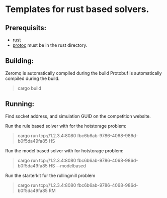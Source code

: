 Templates for rust based solvers.
================================

Prerequisits:
-------------
* [rust](https://rustup.rs/)
* [protoc](https://developers.google.com/protocol-buffers/docs/downloads) must be in the rust directory.

Building:
---------

Zeromq is automatically compiled during the build
Protobuf is automatically compiled during the build.

> cargo build

Running:
--------
Find socket address, and simulation GUID on the competition website.

Run the rule based solver with for the hotstorage problem: 
> cargo run tcp://1.2.3.4:8080 fbc6b6ab-9786-4068-986d-b0f5da49fa85 HS

Run the model based solver with for hotstorage problem: 
> cargo run tcp://1.2.3.4:8080  fbc6b6ab-9786-4068-986d-b0f5da49fa85 HS --modelbased

Run the starterkit for the rollingmill problem
> cargo run tcp://1.2.3.4:8080 fbc6b6ab-9786-4068-986d-b0f5da49fa85 RM